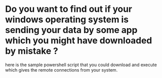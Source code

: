 # Do you want to find out if your windows operating system is sending your data by some app which you might have downloaded by mistake ?
here is the sample powershell script that you could download and execute which gives the remote connections from your system.
